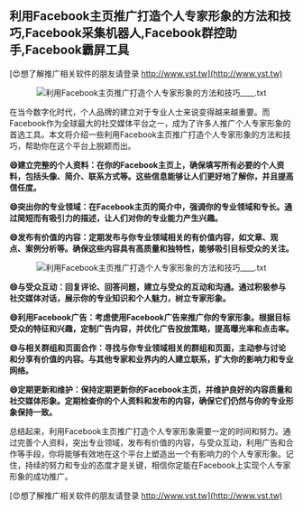 ## **利用Facebook主页推广打造个人专家形象的方法和技巧,Facebook采集机器人,Facebook群控助手,Facebook霸屏工具**

[😍想了解推广相关软件的朋友请登录 http://www.vst.tw](http://www.vst.tw)

 <center><img src="https://vst.tw/MP4/tuiguang/png/0.png" alt="利用Facebook主页推广打造个人专家形象的方法和技巧____.txt"></center>

在当今数字化时代，个人品牌的建立对于专业人士来说变得越来越重要。而Facebook作为全球最大的社交媒体平台之一，成为了许多人推广个人专家形象的首选工具。本文将介绍一些利用Facebook主页推广打造个人专家形象的方法和技巧，帮助你在这个平台上脱颖而出。

**😄建立完整的个人资料：在你的Facebook主页上，确保填写所有必要的个人资料，包括头像、简介、联系方式等。这些信息能够让人们更好地了解你，并且提高信任度。**

**😄突出你的专业领域：在Facebook主页的简介中，强调你的专业领域和专长。通过简短而有吸引力的描述，让人们对你的专业能力产生兴趣。**

**😄发布有价值的内容：定期发布与你专业领域相关的有价值内容，如文章、观点、案例分析等。确保这些内容具有高质量和独特性，能够吸引目标受众的关注。**

 <center><img src="https://vst.tw/MP4/tuiguang/png/6.png" alt="利用Facebook主页推广打造个人专家形象的方法和技巧____.txt"></center>

**😄与受众互动：回复评论、回答问题，建立与受众的互动和沟通。通过积极参与社交媒体对话，展示你的专业知识和个人魅力，树立专家形象。**

**😄利用Facebook广告：考虑使用Facebook广告来推广你的专家形象。根据目标受众的特征和兴趣，定制广告内容，并优化广告投放策略，提高曝光率和点击率。**

**😄与相关群组和页面合作：寻找与你专业领域相关的群组和页面，主动参与讨论和分享有价值的内容。与其他专家和业界内的人建立联系，扩大你的影响力和专业网络。**

**😄定期更新和维护：保持定期更新你的Facebook主页，并维护良好的内容质量和社交媒体形象。定期检查你的个人资料和发布的内容，确保它们仍然与你的专业形象保持一致。**

总结起来，利用Facebook主页推广打造个人专家形象需要一定的时间和努力。通过完善个人资料，突出专业领域，发布有价值的内容，与受众互动，利用广告和合作等手段，你将能够有效地在这个平台上塑造出一个有影响力的个人专家形象。记住，持续的努力和专业的态度才是关键，相信你定能在Facebook上实现个人专家形象的成功推广。

[😍想了解推广相关软件的朋友请登录 http://www.vst.tw](http://www.vst.tw)



